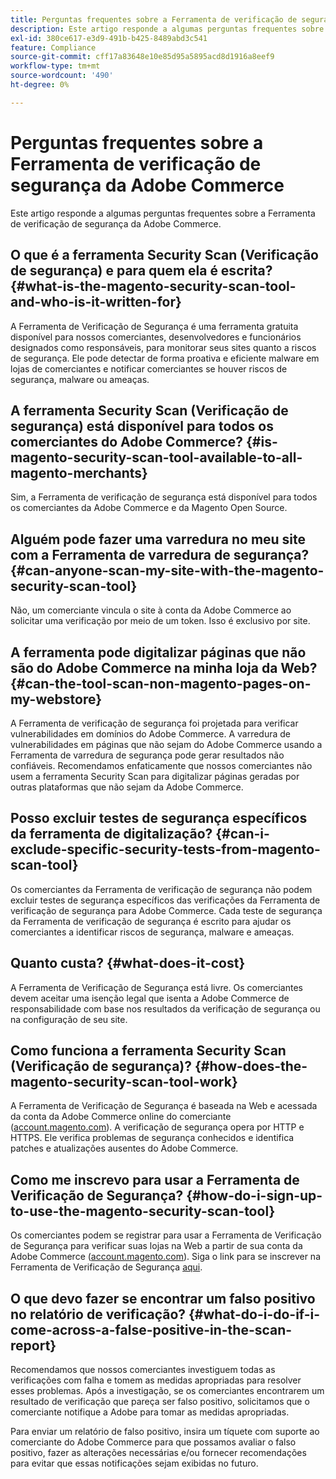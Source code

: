 ```yaml
---
title: Perguntas frequentes sobre a Ferramenta de verificação de segurança da Adobe Commerce
description: Este artigo responde a algumas perguntas frequentes sobre a Ferramenta de verificação de segurança da Adobe Commerce.
exl-id: 380ce617-e3d9-491b-b425-8489abd3c541
feature: Compliance
source-git-commit: cff17a83648e10e85d95a5895acd8d1916a8eef9
workflow-type: tm+mt
source-wordcount: '490'
ht-degree: 0%

---
```


# Perguntas frequentes sobre a Ferramenta de verificação de segurança da Adobe Commerce

Este artigo responde a algumas perguntas frequentes sobre a Ferramenta de verificação de segurança da Adobe Commerce.

## O que é a ferramenta Security Scan (Verificação de segurança) e para quem ela é escrita? {#what-is-the-magento-security-scan-tool-and-who-is-it-written-for}

A Ferramenta de Verificação de Segurança é uma ferramenta gratuita disponível para nossos comerciantes, desenvolvedores e funcionários designados como responsáveis, para monitorar seus sites quanto a riscos de segurança. Ele pode detectar de forma proativa e eficiente malware em lojas de comerciantes e notificar comerciantes se houver riscos de segurança, malware ou ameaças.

## A ferramenta Security Scan (Verificação de segurança) está disponível para todos os comerciantes do Adobe Commerce? {#is-magento-security-scan-tool-available-to-all-magento-merchants}

Sim, a Ferramenta de verificação de segurança está disponível para todos os comerciantes da Adobe Commerce e da Magento Open Source.

## Alguém pode fazer uma varredura no meu site com a Ferramenta de varredura de segurança? {#can-anyone-scan-my-site-with-the-magento-security-scan-tool}

Não, um comerciante vincula o site à conta da Adobe Commerce ao solicitar uma verificação por meio de um token. Isso é exclusivo por site.

## A ferramenta pode digitalizar páginas que não são do Adobe Commerce na minha loja da Web? {#can-the-tool-scan-non-magento-pages-on-my-webstore}

A Ferramenta de verificação de segurança foi projetada para verificar vulnerabilidades em domínios do Adobe Commerce. A varredura de vulnerabilidades em páginas que não sejam do Adobe Commerce usando a Ferramenta de varredura de segurança pode gerar resultados não confiáveis. Recomendamos enfaticamente que nossos comerciantes não usem a ferramenta Security Scan para digitalizar páginas geradas por outras plataformas que não sejam da Adobe Commerce.

## Posso excluir testes de segurança específicos da ferramenta de digitalização? {#can-i-exclude-specific-security-tests-from-magento-scan-tool}

Os comerciantes da Ferramenta de verificação de segurança não podem excluir testes de segurança específicos das verificações da Ferramenta de verificação de segurança para Adobe Commerce. Cada teste de segurança da Ferramenta de verificação de segurança é escrito para ajudar os comerciantes a identificar riscos de segurança, malware e ameaças.

## Quanto custa? {#what-does-it-cost}

A Ferramenta de Verificação de Segurança está livre. Os comerciantes devem aceitar uma isenção legal que isenta a Adobe Commerce de responsabilidade com base nos resultados da verificação de segurança ou na configuração de seu site.

## Como funciona a ferramenta Security Scan (Verificação de segurança)? {#how-does-the-magento-security-scan-tool-work}

A Ferramenta de Verificação de Segurança é baseada na Web e acessada da conta da Adobe Commerce online do comerciante ([account.magento.com](https://account.magento.com/)). A verificação de segurança opera por HTTP e HTTPS. Ele verifica problemas de segurança conhecidos e identifica patches e atualizações ausentes do Adobe Commerce.

## Como me inscrevo para usar a Ferramenta de Verificação de Segurança? {#how-do-i-sign-up-to-use-the-magento-security-scan-tool}

Os comerciantes podem se registrar para usar a Ferramenta de Verificação de Segurança para verificar suas lojas na Web a partir de sua conta da Adobe Commerce ([account.magento.com](https://account.magento.com)). Siga o link para se inscrever na Ferramenta de Verificação de Segurança [aqui](https://account.magento.com/scanner/dashboard/?_ga=2.83981338.267715797.1615821601-2099431409.1611073686).

## O que devo fazer se encontrar um falso positivo no relatório de verificação? {#what-do-i-do-if-i-come-across-a-false-positive-in-the-scan-report}

Recomendamos que nossos comerciantes investiguem todas as verificações com falha e tomem as medidas apropriadas para resolver esses problemas. Após a investigação, se os comerciantes encontrarem um resultado de verificação que pareça ser falso positivo, solicitamos que o comerciante notifique a Adobe para tomar as medidas apropriadas.

Para enviar um relatório de falso positivo, insira um tíquete com suporte ao comerciante do Adobe Commerce para que possamos avaliar o falso positivo, fazer as alterações necessárias e/ou fornecer recomendações para evitar que essas notificações sejam exibidas no futuro.
